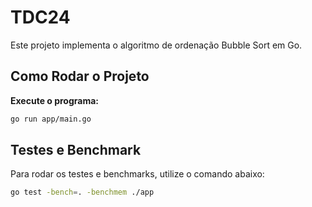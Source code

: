 # TDC24

Este projeto implementa o algoritmo de ordenação Bubble Sort em Go.


## Como Rodar o Projeto

**Execute o programa:**

```sh
go run app/main.go
```

## Testes e Benchmark

Para rodar os testes e benchmarks, utilize o comando abaixo:

```sh
go test -bench=. -benchmem ./app
 ```